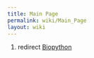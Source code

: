 ```yaml
---
title: Main Page
permalink: wiki/Main_Page
layout: wiki
---
```


1.  redirect [Biopython](Biopython "wikilink")

